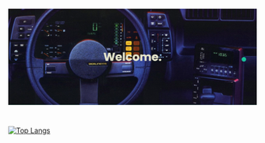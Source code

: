 ![alt text](https://github.com/achmadmahathirps/achmadmahathirps/blob/main/banner.png?raw=true)
#
[![Top Langs](https://github-readme-stats.vercel.app/api/top-langs/?username=achmadmahathirps&layout=compact&theme=tokyonight)](https://github.com/anuraghazra/github-readme-stats)


<!--
**achmadmahathirps/achmadmahathirps** is a ✨ _special_ ✨ repository because its `README.md` (this file) appears on your GitHub profile.

Here are some ideas to get you started:

- 🔭 I’m currently working on ...
- 🌱 I’m currently learning ...
- 👯 I’m looking to collaborate on ...
- 🤔 I’m looking for help with ...
- 💬 Ask me about ...
- 📫 How to reach me: ...
- 😄 Pronouns: ...
- ⚡ Fun fact: ...
-->
